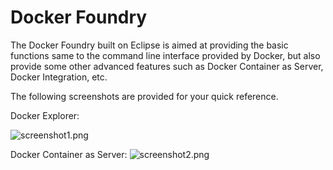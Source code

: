# Docker Foundry
The Docker Foundry built on Eclipse is aimed at providing the basic functions same to the command line interface provided by Docker, but also provide some other advanced features such as Docker Container as Server, Docker Integration, etc.

The following screenshots are provided for your quick reference.

Docker Explorer:

<img alt="screenshot1.png" src="https://github.com/osswangxining/dockerfoundry/blob/master/cn.dockerfoundry.ide.eclipse.explorer.ui.help/html/screenshots/screenshot1.png?raw=true">


Docker Container as Server:
<img alt="screenshot2.png" src="https://github.com/osswangxining/dockerfoundry/blob/master/cn.dockerfoundry.ide.eclipse.explorer.ui.help/html/screenshots/screenshot2.png?raw=true">
